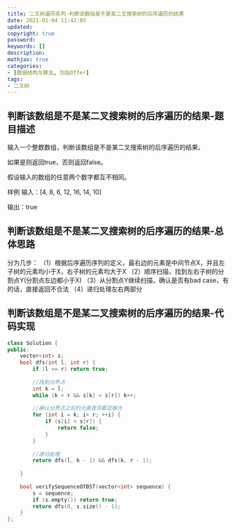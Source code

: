 ```yaml
---
title: 二叉树遍历系列-判断该数组是不是某二叉搜索树的后序遍历的结果
date: 2021-01-04 11:42:03
updated:
copyright: true
password:
keywords: []
description: 
mathjax: true
categories:
- [数据结构与算法, 剑指Offer]
tags: 
- 二叉树
---
```


## 判断该数组是不是某二叉搜索树的后序遍历的结果-题目描述

输入一个整数数组，判断该数组是不是某二叉搜索树的后序遍历的结果。

如果是则返回true，否则返回false。

假设输入的数组的任意两个数字都互不相同。

样例
输入：[4, 8, 6, 12, 16, 14, 10]

输出：true

## 判断该数组是不是某二叉搜索树的后序遍历的结果-总体思路

分为几步：
（1）根据后序遍历序列的定义，最右边的元素是中间节点X，并且左子树的元素均小于X，右子树的元素均大于X
（2）顺序扫描，找到左右子树的分割点Y(分割点左边都小于X)
（3）从分割点Y继续扫描，确认是否有bad case，有的话，直接返回不合法
（4）递归处理左右两部分

## 判断该数组是不是某二叉搜索树的后序遍历的结果-代码实现

```cpp
class Solution {
public:
    vector<int> s;
    bool dfs(int l, int r) {
        if (l >= r) return true;
        
        //找到分界点
        int k = l;
        while (k < r && s[k] < s[r]) k++;
        
        //确认分界点之后的元素是否都足够大
        for (int i = k; i< r; ++i) {
            if (s[i] < s[r]) {
                return false;
            }
        }
        
        //递归处理
        return dfs(l, k - 1) && dfs(k, r - 1);
        
    }
    
    bool verifySequenceOfBST(vector<int> sequence) {
        s = sequence;
        if (s.empty()) return true;
        return dfs(0, s.size() - 1);
    }
};
```
